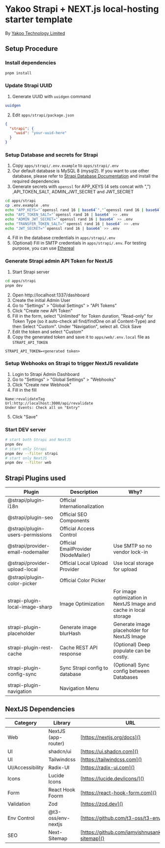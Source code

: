 # Yakoo Strapi + NEXT.js local-hosting starter template

By [Yakoo Technology Limited](https://www.yakoo.com.hk)

## Setup Procedure

### Install dependencies

```bash
pnpm install
```

### Update Strapi UUID

1. Generate UUID with `uuidgen` command

```bash
uuidgen
```

2. Edit `apps/strapi/package.json`

```json
{
  "strapi": {
    "uuid": "your-uuid-here"
  }
}
```

### Setup Database and secrets for Strapi

1. Copy `apps/strapi/.env.example` to `apps/strapi/.env`
2. Our default database is MySQL 8 (mysql2). If you want to use other database, please refer to [Strapi Database Documentation](https://docs.strapi.io/dev-docs/configurations/database)
   and install the required dependencies
3. Generate secrets with `openssl` for APP_KEYS (4 sets concat with ",") ,API_TOKEN_SALT, ADMIN_JWT_SECRET and JWT_SECRET

```bash
cd apps/strapi
cp .env.example .env
echo "APP_KEYS="`openssl rand 16 | base64`","`openssl rand 16 | base64`","`openssl rand 16 | base64`","`openssl rand 16 | base64` >> .env
echo "API_TOKEN_SALT="`openssl rand 16 | base64` >> .env
echo "ADMIN_JWT_SECRET="`openssl rand 16 | base64` >> .env
echo "TRANSFER_TOKEN_SALT="`openssl rand 16 | base64` >> .env
echo "JWT_SECRET="`openssl rand 16 | base64` >> .env
```

4. Fill in the database credentials in `apps/strapi/.env`
5. (Optional) Fill in SMTP credentials in `apps/strapi/.env`. For testing purpose, you can use [Ethereal](https://ethereal.email/)

### Generate Strapi admin API Token for NextJS

1. Start Strapi server

```bash
cd apps/strapi
pnpm dev
```

2. Open http://localhost:1337/dashboard
3. Create the initial Admin User
4. Go to "Settings" > "Global Settings" > "API Tokens"
5. Click "Create new API Token"
6. Fill in the form, select "Unlimited" for Token duration, "Read-only" for Token Type (so it auto-check all find/findOne on all Content-Type) and then Select "Custom". Under "Navigation", select all. Click Save
7. Edit the token and select "Custom"
8. Copy the generated token and save it to `apps/web/.env.local` file as `STRAPI_API_TOKEN`

```env
STRAPI_API_TOKEN=<generated token>
```

### Setup Webhooks on Strapi to trigger NextJS revalidate

1. Login to Strapi Admin Dashboard
2. Go to "Settings" > "Global Settings" > "Webhooks"
3. Click "Create new Webhook"
4. Fill in the fill

```
Name:revalidateTag
Url:http://localhost:3000/api/revalidate
Under Events: Check all on "Entry"
```

5. Click "Save"

### Start DEV server

```bash
# start both Strapi and NextJS
pnpm dev
# start only Strapi
pnpm dev --filter strapi
# start only NextJS
pnpm dev --filter web
```

## Strapi Plugins used

| Plugin                            | Description                         | Why?                                                              |
| --------------------------------- | ----------------------------------- | ----------------------------------------------------------------- |
| @strapi/plugin-i18n               | Official Internationalization       |                                                                   |
| @strapi/plugin-seo                | Official SEO Components             |                                                                   |
| @strapi/plugin-users-permissions  | Official Access Control             |                                                                   |
| @strapi/provider-email-nodemailer | Official EmailProvider (NodeMailer) | Use SMTP so no vendor lock-in                                     |
| @strapi/provider-upload-local     | Official Local Upload Provider      | Use local storage for upload                                      |
| @strapi/plugin-color-picker       | Official Color Picker               |                                                                   |
| strapi-plugin-local-image-sharp   | Image Optimization                  | For image optimization in NextJS Image and cache in local storage |
| strapi-plugin-placeholder         | Generate image blurHash             | Generate image placeholder for NextJS Image                       |
| strapi-plugin-rest-cache          | Cache REST API response             | (Optional) Deep populate can be costly.                           |
| strapi-plugin-config-sync         | Sync Strapi config to database      | (Optional) Sync config between Databases                          |
| strapi-plugin-navigation          | Navigation Menu                     |                                                                   |

## NextJS Dependencies

| Category         | Library             | URL                                                 |
| ---------------- | ------------------- | --------------------------------------------------- |
| Web              | NextJS (app-router) | [https://nextjs.org/docs]()                         |
| UI               | shadcn/ui           | [https://ui.shadcn.com]()                           |
| UI               | Tailwindcss         | [https://tailwindcss.com]()                         |
| UI/Accessibility | Radix-UI            | [https://radix-ui.com]()                            |
| Icons            | Lucide Icons        | [https://lucide.dev/icons/]()                       |
| Form             | React Hook Foorm    | [https://react-hook-form.com]()                     |
| Validation       | Zod                 | [https://zod.dev]()                                 |
| Env Control      | @t3-oss/env-nextjs  | [https://github.com/t3-oss/t3-env]()                |
| SEO              | Next-Sitemap        | [https://github.com/iamvishnusankar/next-sitemap]() |
